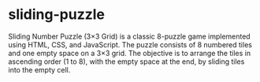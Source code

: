 # sliding-puzzle
Sliding Number Puzzle (3×3 Grid) is a classic 8-puzzle game implemented using HTML, CSS, and JavaScript. The puzzle consists of 8 numbered tiles and one empty space on a 3×3 grid. The objective is to arrange the tiles in ascending order (1 to 8), with the empty space at the end, by sliding tiles into the empty cell.
